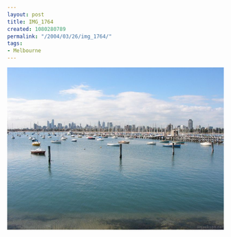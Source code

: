 ```yaml
---
layout: post
title: IMG_1764
created: 1080280789
permalink: "/2004/03/26/img_1764/"
tags:
- Melbourne
---
```


<img src="/image/images/img_1764-406.jpg"/>

